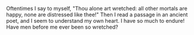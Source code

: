 Oftentimes I say to myself, "Thou alone art wretched: all other mortals are happy, none are distressed like thee!" Then I read a passage in an ancient poet, and I seem to understand my own heart. I have so much to endure! Have men before me ever been so wretched?